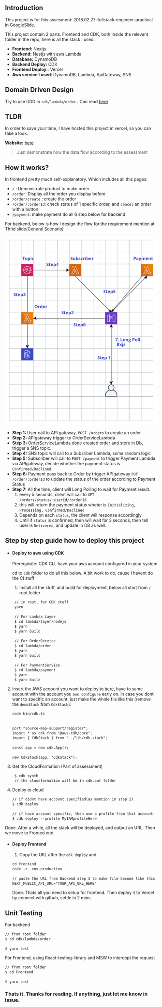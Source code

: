 ## Introduction

This project is for this assesment: 2018.02.27-fullstack-engineer-practical in GoogleSlide.

This project contain 2 parts. Frontend and CDK, both inside the relevant folder in the repo, here is all the stack I used.

- **Frontend:** Nextjs
- **Backend:** Nestjs with aws Lambda
- **Database:** DynamoDB
- **Backend Deploy:** CDK
- **Frontend Deploy:**: Vercel
- **Aws service I used**: DynamoDB, Lambda, ApiGateway, SNS

## Domain Driven Design

Try to use DDD in `cdk/lambda/order` . Can read [here](https://github.com/kenchoong/Setel-assessment/tree/some-experiments/cdk/lambda/order)

## TLDR

In order to save your time, I have hosted this project in vercel, so you can take a look.

**Website:** [here](setel-assessment.vercel.app)

> Just demonstrate how the data flow according to the assessment

## How it works?

In frontend pretty much self-explanatory. Which includes all this pages:

- `/` : Demonstrate product to make order
- `/order`: Display all the order you display before
- `/order/create` : create the order
- `/order/:orderId`: check status of 1 specific order, and `cancel` an order with a button
- `/payment`: make payment do all 6 step below for backend

For backend, below is how I design the flow for the requirement mention at Thrid slide(General Scenario)

![Alt text](./setel.png)

- **Step 1:** User call to API gateway, `POST /orders` to create an order
- **Step 2:** APIgateway trigger to OrderServiceLambda
- **Step 3:** OrderServiceLambda done created order and store in Db, trigger a SNS topic.
- **Step 4:** SNS topic will call to a Subsriber Lambda, some random logic
- **Step 5:** Subscriber will call to `POST /payment` to trigger Payment Lambda via APIgateway, decide whether the payment status is `Confirmed/Declined`.
- **Step 6:** Payment pass back to Order by trigger APIgateway `PUT /order/:orderId` to update the status of the order according to Payment Status
- **Step 7:** All the time, client will Long Polling to wait for Payment result.
  1.  every 5 seconds, client will call to `GET /orders/status/:userId/:orderId`
  2.  this will return the payment status wheter is `Initializing, Processing, Confirmed/Declined`
  3.  Depends on each `status`, the client will response accordingly
  4.  Until if `status` is confirmed, then will wait for 3 seconds, then tell user is `Delivered`, and update in DB as well.

## Step by step guide how to deploy this project

- #### Deploy to aws using CDK

  Prerequisite: CDK CLI, have your aws account configured in your system

  cd to `cdk` folder to do all this below. A bit work to do, cause I havent do the CI stuff

  1. Install all the stuff, and build for deployment, below all start from `/` root folder

  ```
   // in root, for CDK stuff
   yarn

   // For Lambda Layer
   $ cd lambda/layer/nodejs
   $ yarn
   $ yarn build

   // For OrderService
   $ cd lambda/order
   $ yarn
   $ yarn build

   // For PaymentService
   $ cd lambda/payment
   $ yarn
   $ yarn build
  ```

2. Insert the AWS account you want to deploy to [here](https://github.com/kenchoong/Setel-assessment/blob/1a1aab238684d14c6acd04271a5e3a47c01b070c/cdk/bin/cdk.ts#L9), have to same account with the account you `aws configure` early on. In case you dont want to specific an account, just make the whole file like this (remove the `demoStack` from `CdkStack`):

   ```
   code bin/cdk.ts


   port "source-map-support/register";
   import * as cdk from "@aws-cdk/core";
   import { CdkStack } from "../lib/cdk-stack";

   const app = new cdk.App();

   new CdkStack(app, "CdkStack");
   ```

3. Get the CloudFormation (Part of assessment)

   ```
    $ cdk synth
    // the cloudformation will be in cdk.out folder
   ```

4. Deploy to cloud

   ```
   // if didnt have account specified(as mention in step 2)
   $ cdk deploy

   // if have account specific, then use a profile from that account.
   $ cdk deploy --profile MyIAMprofileHere
   ```

Done. After a while, all the stack will be deployed, and output an URL. Then we move to Fronted end.

- #### Deploy Frontend

  1. Copy the URL after the `cdk deploy` and

  ```
  cd frontend
  code -r .env.production

  // paste the URL from Backend step 3 to make file become like this
  NEXT_PUBLIC_API_URL="YOUR_API_URL_HERE"
  ```

  Done. Thats all you need to setup for frontend. Then deploy it to Vercel by connect with github, settle in 2 mins.

## Unit Testing

For backend

```
// from root folder
$ cd cdk/lambda/order

$ yarn test

```

For Frontend, using React-testing-library and MSW to intercept the request

```
// from root folder
$ cd Frontend

$ yarn test

```

### Thats it. Thanks for reading. If anything, just let me know in issue.
